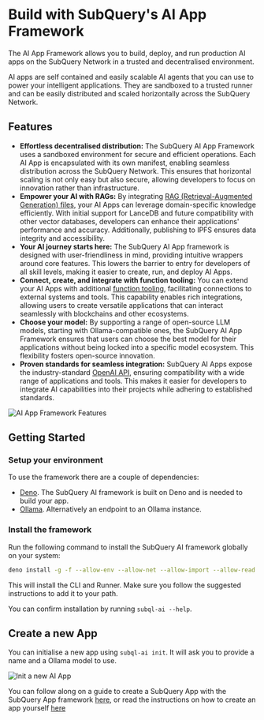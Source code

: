 # Build with SubQuery's AI App Framework

The AI App Framework allows you to build, deploy, and run production AI apps on the SubQuery Network in a trusted and decentralised environment.

AI apps are self contained and easily scalable AI agents that you can use to power your intelligent applications. They are sandboxed to a trusted runner and can be easily distributed and scaled horizontally across the SubQuery Network.

## Features

- **Effortless decentralised distribution:** The SubQuery AI App Framework uses a sandboxed environment for secure and efficient operations. Each AI App is encapsulated with its own manifest, enabling seamless distribution across the SubQuery Network. This ensures that horizontal scaling is not only easy but also secure, allowing developers to focus on innovation rather than infrastructure.
- **Empower your AI with RAGs:** By integrating [RAG (Retrieval-Augmented Generation) files](./build/rag.md), your AI Apps can leverage domain-specific knowledge efficiently. With initial support for LanceDB and future compatibility with other vector databases, developers can enhance their applications' performance and accuracy. Additionally, publishing to IPFS ensures data integrity and accessibility.
- **Your AI journey starts here:** The SubQuery AI App framework is designed with user-friendliness in mind, providing intuitive wrappers around core features. This lowers the barrier to entry for developers of all skill levels, making it easier to create, run, and deploy AI Apps.
- **Connect, create, and integrate with function tooling:** You can extend your AI Apps with additional [function tooling](./build/function_tools.md), facilitating connections to external systems and tools. This capability enables rich integrations, allowing users to create versatile applications that can interact seamlessly with blockchains and other ecosystems.
- **Choose your model:** By supporting a range of open-source LLM models, starting with Ollama-compatible ones, the SubQuery AI App Framework ensures that users can choose the best model for their applications without being locked into a specific model ecosystem. This flexibility fosters open-source innovation.
- **Proven standards for seamless integration:** SubQuery AI Apps expose the industry-standard [OpenAI API](./query/query.md), ensuring compatibility with a wide range of applications and tools. This makes it easier for developers to integrate AI capabilities into their projects while adhering to established standards.

![AI App Framework Features](/assets/img/ai/features.jpg)

## Getting Started

### Setup your environment

To use the framework there are a couple of dependencies:

- [Deno](https://deno.land/). The SubQuery AI framework is built on Deno and is needed to build your app.
- [Ollama](https://ollama.com/). Alternatively an endpoint to an Ollama instance.

### Install the framework

Run the following command to install the SubQuery AI framework globally on your system:

```bash
deno install -g -f --allow-env --allow-net --allow-import --allow-read --allow-write --allow-ffi --allow-run --unstable-worker-options -n subql-ai jsr:@subql/ai-app-framework/cli
```

This will install the CLI and Runner. Make sure you follow the suggested instructions to add it to your path.

You can confirm installation by running `subql-ai --help`.

## Create a new App

You can initialise a new app using `subql-ai init`. It will ask you to provide a name and a Ollama model to use.

![Init a new AI App](/assets/img/ai/guide-init.png)

You can follow along on a guide to create a SubQuery App with the SubQuery App framework [here](./guides/subquery-network-agent.md), or read the instructions on how to create an app yourself [here](./build/app.md)
